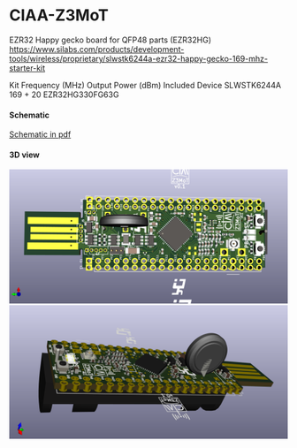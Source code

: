# CIAA-Z3MoT

EZR32 Happy gecko board for QFP48 parts (EZR32HG)
https://www.silabs.com/products/development-tools/wireless/proprietary/slwstk6244a-ezr32-happy-gecko-169-mhz-starter-kit

Kit     	Frequency (MHz) 	Output Power (dBm)   Included Device 
SLWSTK6244A 	169 	         + 20             	 EZR32HG330FG63G
#### Schematic

[Schematic in pdf](ciaa-z3mot.pdf)

#### 3D view

![boar dimage](ciaa-z3mot-front.png)
![boar dimage](ciaa-z3mot-lat.png)
